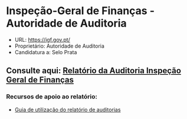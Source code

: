 # Inspeção-Geral de Finanças - Autoridade de Auditoria
- URL: https://igf.gov.pt/
- Proprietário: Autoridade de Auditoria
- Candidatura a: Selo Prata

## Consulte aqui: [Relatório da Auditoria Inspeção Geral de Finanças](https://unidade-acesso.github.io/report_004/relatorio_report_004.html)

### Recursos de apoio ao relatório:
- [Guia de utilização do relatório de auditorias](https://unidade-acesso.github.io/reports/guiao.html)
